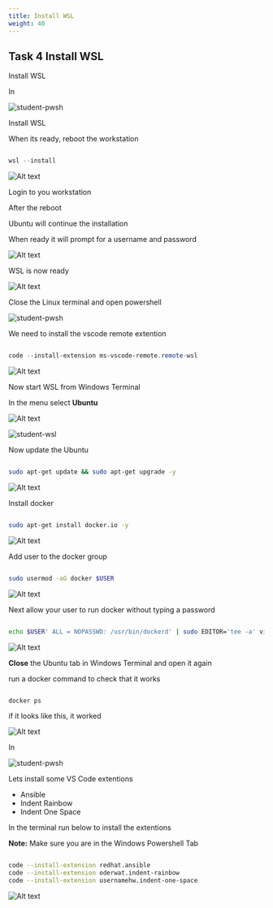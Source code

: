 ```yaml
---
title: Install WSL
weight: 40
---
```


## Task 4 Install WSL

Install WSL

In

![student-pwsh](/images/student-pwsh.png)

Install WSL

When its ready, reboot the workstation

```powershell

wsl --install

```

![Alt text](images/01_install_wsl.png?raw=true "install wsl")

Login to you workstation

After the reboot

Ubuntu will continue the installation

When ready it will prompt for a username and password

![Alt text](images/02_install_wsl_add_user.png?raw=true "install wsl add user")

WSL is now ready

![Alt text](images/03_wsl_ready.png?raw=true "wsl ready")

Close the Linux terminal and open powershell

![student-pwsh](/images/student-pwsh.png)

We need to install the vscode remote extention

```powershell

code --install-extension ms-vscode-remote.remote-wsl

```

![Alt text](images/05_code_remote_ext.png?raw=true "code extention")

Now start WSL from Windows Terminal

In the menu select __Ubuntu__

![Alt text](images/06_start_ubuntu.png?raw=true "start ubuntu")

![student-wsl](/images/student-wsl.png)

Now update the Ubuntu

```bash

sudo apt-get update && sudo apt-get upgrade -y

```

![Alt text](images/07_update_ubuntu.png?raw=true "update ubuntu")

Install docker

```bash

sudo apt-get install docker.io -y

```

![Alt text](images/08_install_docker.png?raw=true "install docker")

Add user to the docker group

```bash

sudo usermod -aG docker $USER

```

![Alt text](images/10_groupadd.png?raw=true "groupadd")

Next allow your user to run docker without typing a password

```bash

echo $USER' ALL = NOPASSWD: /usr/bin/dockerd' | sudo EDITOR='tee -a' visudo

```

![Alt text](images/11_visudo.png?raw=true "visudo")

__Close__ the Ubuntu tab in Windows Terminal and open it again

run a docker command to check that it works

```bash

docker ps

```

if it looks like this, it worked

![Alt text](images/12_docker_ps.png?raw=true "docker ps")

In

![student-pwsh](/images/student-pwsh.png)

Lets install some VS Code extentions

- Ansible
- Indent Rainbow
- Indent One Space

In the terminal run below to install the extentions

__Note:__ Make sure you are in the Windows Powershell Tab

```bash

code --install-extension redhat.ansible
code --install-extension oderwat.indent-rainbow
code --install-extension usernamehw.indent-one-space

```

![Alt text](images/13_install_code_extentions.png?raw=true "Install code extentions")
